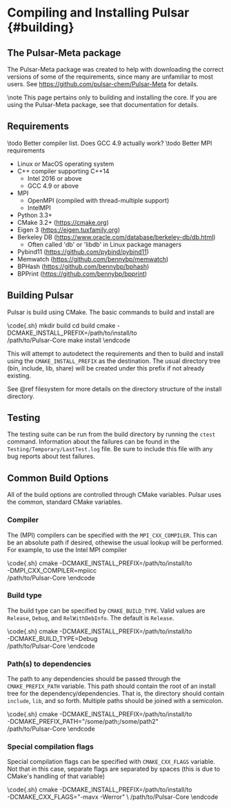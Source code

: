 Compiling and Installing Pulsar                          {#building}
===========================================

## The Pulsar-Meta package

The Pulsar-Meta package was created to help with downloading
the correct versions of some of the requirements, since
many are unfamiliar to most users. See https://github.com/pulsar-chem/Pulsar-Meta
for details.

\note This page pertains only to building and installing the core. If you
are using the Pulsar-Meta package, see that documentation for details.

## Requirements

\todo Better compiler list. Does GCC 4.9 actually work?
\todo Better MPI requirements

  * Linux or MacOS operating system
  * C++ compiler supporting C++14
    * Intel 2016 or above
    * GCC 4.9 or above 
  * MPI
    * OpenMPI (compiled with thread-multiple support)
    * IntelMPI
  * Python 3.3+
  * CMake 3.2+ (https://cmake.org)
  * Eigen 3 (https://eigen.tuxfamily.org)
  * Berkeley DB (https://www.oracle.com/database/berkeley-db/db.html)
    * Often called 'db' or 'libdb' in Linux package managers
  * Pybind11 (https://github.com/pybind/pybind11)
  * Memwatch (https://github.com/bennybp/memwatch)
  * BPHash (https://github.com/bennybp/bphash)
  * BPPrint (https://github.com/bennybp/bpprint)


## Building Pulsar

Pulsar is build using CMake. The basic commands to build and install
are

\code{.sh}
  mkdir build
  cd build
  cmake -DCMAKE_INSTALL_PREFIX=/path/to/install/to \
        /path/to/Pulsar-Core
  make install
\endcode

This will attempt to autodetect the requirements and then to build and install
using the `CMAKE_INSTALL_PREFIX` as the destination. The usual directory tree
(bin, include, lib, share) will be created under this prefix if not already existing.

See @ref filesystem for more details on the directory structure of the install
directory.

## Testing

The testing suite can be run from the build directory by
running the `ctest` command. Information about the failures
can be found in the `Testing/Temporary/LastTest.log` file. Be sure to
include this file with any bug reports about test failures.

## Common Build Options

All of the build options are controlled through CMake variables. Pulsar
uses the common, standard CMake variables.

### Compiler

The (MPI) compilers can be specified with the `MPI_CXX_COMPILER`. This can
be an absolute path if desired, othewise the usual lookup will be performed.
For example, to use the Intel MPI compiler

\code{.sh}
  cmake -DCMAKE_INSTALL_PREFIX=/path/to/install/to \
        -DMPI_CXX_COMPILER=mpiicc \
        /path/to/Pulsar-Core
\endcode


### Build type

The build type can be specified by `CMAKE_BUILD_TYPE`. Valid values
are `Release`, `Debug`, and `RelWithDebInfo`. The default is `Release`.

\code{.sh}
  cmake -DCMAKE_INSTALL_PREFIX=/path/to/install/to \
        -DCMAKE_BUILD_TYPE=Debug \
        /path/to/Pulsar-Core
\endcode


### Path(s) to dependencies

The path to any dependencies should be passed through the `CMAKE_PREFIX_PATH`
variable. This path should contain the root of an install tree for the dependency/dependencies.
That is, the directory should contain `include`, `lib`, and so forth. Multiple
paths should be joined with a semicolon.


\code{.sh}
  cmake -DCMAKE_INSTALL_PREFIX=/path/to/install/to \
        -DCMAKE_PREFIX_PATH="/some/path;/some/path2" \
        /path/to/Pulsar-Core
\endcode


### Special compilation flags

Special compilation flags can be specified with `CMAKE_CXX_FLAGS` variable.
Not that in this case, separate flags are separated by spaces (this is
due to CMake's handling of that variable)

\code{.sh}
  cmake -DCMAKE_INSTALL_PREFIX=/path/to/install/to \
        -DCMAKE_CXX_FLAGS="-mavx -Werror" \ 
        /path/to/Pulsar-Core
\endcode


